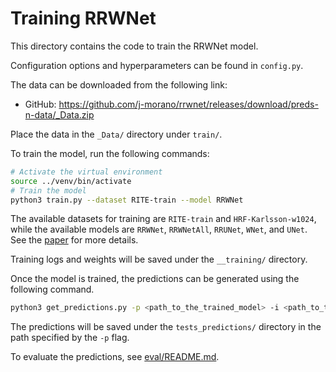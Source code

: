 # Training RRWNet

This directory contains the code to train the RRWNet model.

Configuration options and hyperparameters can be found in `config.py`.

The data can be downloaded from the following link:
- GitHub: <https://github.com/j-morano/rrwnet/releases/download/preds-n-data/_Data.zip>

Place the data in the `_Data/` directory under `train/`.


To train the model, run the following commands:

```bash
# Activate the virtual environment
source ../venv/bin/activate
# Train the model
python3 train.py --dataset RITE-train --model RRWNet
```

The available datasets for training are `RITE-train` and `HRF-Karlsson-w1024`, while the available models are `RRWNet`, `RRWNetAll`, `RRUNet`, `WNet`, and `UNet`. See the [paper](https://arxiv.org/pdf/2402.03166) for more details.


Training logs and weights will be saved under the `__training/` directory.


Once the model is trained, the predictions can be generated using the following command.
<!-- The `-p` flag should point to the directory containing the trained model weights, while the `-i` flag should point to the directory containing the images to be predicted. -->

```bash
python3 get_predictions.py -p <path_to_the_trained_model> -i <path_to_the_images>
```

The predictions will be saved under the `tests_predictions/` directory in the path specified by the `-p` flag.


To evaluate the predictions, see [eval/README.md](../eval/README.md).
